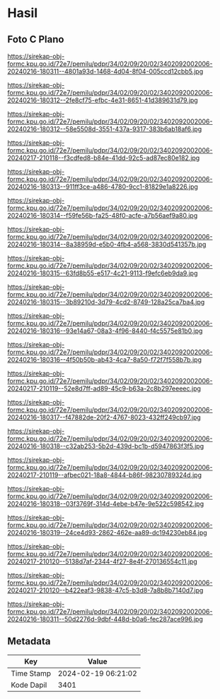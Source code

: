 # Hasil

## Foto C Plano

https://sirekap-obj-formc.kpu.go.id/72e7/pemilu/pdpr/34/02/09/20/02/3402092002006-20240216-180311--4801a93d-1468-4d04-8f04-005ccd12cbb5.jpg

https://sirekap-obj-formc.kpu.go.id/72e7/pemilu/pdpr/34/02/09/20/02/3402092002006-20240216-180312--2fe8cf75-efbc-4e31-8651-41d389631d79.jpg

https://sirekap-obj-formc.kpu.go.id/72e7/pemilu/pdpr/34/02/09/20/02/3402092002006-20240216-180312--58e5508d-3551-437a-9317-383b6ab18af6.jpg

https://sirekap-obj-formc.kpu.go.id/72e7/pemilu/pdpr/34/02/09/20/02/3402092002006-20240217-210118--f3cdfed8-b84e-41dd-92c5-ad87ec80e182.jpg

https://sirekap-obj-formc.kpu.go.id/72e7/pemilu/pdpr/34/02/09/20/02/3402092002006-20240216-180313--911ff3ce-a486-4780-9cc1-81829e1a8226.jpg

https://sirekap-obj-formc.kpu.go.id/72e7/pemilu/pdpr/34/02/09/20/02/3402092002006-20240216-180314--f59fe56b-fa25-48f0-acfe-a7b56aef9a80.jpg

https://sirekap-obj-formc.kpu.go.id/72e7/pemilu/pdpr/34/02/09/20/02/3402092002006-20240216-180314--8a38959d-e5b0-4fb4-a568-3830d541357b.jpg

https://sirekap-obj-formc.kpu.go.id/72e7/pemilu/pdpr/34/02/09/20/02/3402092002006-20240216-180315--63fd8b55-e517-4c21-9113-f9efc6eb9da9.jpg

https://sirekap-obj-formc.kpu.go.id/72e7/pemilu/pdpr/34/02/09/20/02/3402092002006-20240216-180315--3b89210d-3d79-4cd2-8749-128a25ca7ba4.jpg

https://sirekap-obj-formc.kpu.go.id/72e7/pemilu/pdpr/34/02/09/20/02/3402092002006-20240216-180316--93e14a67-08a3-4f96-8440-f4c5575e81b0.jpg

https://sirekap-obj-formc.kpu.go.id/72e7/pemilu/pdpr/34/02/09/20/02/3402092002006-20240216-180316--4f50b50b-ab43-4ca7-8a50-f72f7f558b7b.jpg

https://sirekap-obj-formc.kpu.go.id/72e7/pemilu/pdpr/34/02/09/20/02/3402092002006-20240217-210119--52e8d7ff-ad89-45c9-b63a-2c8b297eeeec.jpg

https://sirekap-obj-formc.kpu.go.id/72e7/pemilu/pdpr/34/02/09/20/02/3402092002006-20240216-180317--f47882de-20f2-4767-8023-432ff249cb97.jpg

https://sirekap-obj-formc.kpu.go.id/72e7/pemilu/pdpr/34/02/09/20/02/3402092002006-20240216-180318--c32ab253-5b2d-439d-bc1b-d5947863f3f5.jpg

https://sirekap-obj-formc.kpu.go.id/72e7/pemilu/pdpr/34/02/09/20/02/3402092002006-20240217-210119--afbec021-18a8-4844-b86f-98230789324d.jpg

https://sirekap-obj-formc.kpu.go.id/72e7/pemilu/pdpr/34/02/09/20/02/3402092002006-20240216-180318--03f3769f-314d-4ebe-b47e-9e522c598542.jpg

https://sirekap-obj-formc.kpu.go.id/72e7/pemilu/pdpr/34/02/09/20/02/3402092002006-20240216-180319--24ce4d93-2862-462e-aa89-dc194230eb84.jpg

https://sirekap-obj-formc.kpu.go.id/72e7/pemilu/pdpr/34/02/09/20/02/3402092002006-20240217-210120--5138d7af-2344-4f27-8e4f-270136554c11.jpg

https://sirekap-obj-formc.kpu.go.id/72e7/pemilu/pdpr/34/02/09/20/02/3402092002006-20240217-210120--b422eaf3-9838-47c5-b3d8-7a8b8b7140d7.jpg

https://sirekap-obj-formc.kpu.go.id/72e7/pemilu/pdpr/34/02/09/20/02/3402092002006-20240216-180311--50d2276d-9dbf-448d-b0a6-fec287ace996.jpg


## Metadata

| Key        | Value               |
| ---------- | ------------------- |
| Time Stamp | 2024-02-19 06:21:02 |
| Kode Dapil | 3401                |



